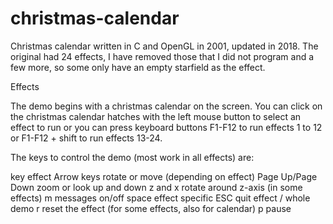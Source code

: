# christmas-calendar
Christmas calendar written in C and OpenGL in 2001, updated in 2018.
The original had 24 effects, I have removed those that I did not
program and a few more, so some only have an empty starfield as
the effect.

Effects

The demo begins with a christmas calendar on the screen. You can click
on the christmas calendar hatches with the left mouse button to select
an effect to run or you can press keyboard buttons F1-F12 to run
effects 1 to 12 or F1-F12 + shift to run effects 13-24.

The keys to control the demo (most work in all effects) are:

key                     effect
Arrow keys              rotate or move (depending on effect)
Page Up/Page Down       zoom or look up and down
z and x                 rotate around z-axis (in some effects)
m                       messages on/off
space                   effect specific
ESC                     quit effect / whole demo
r                       reset the effect (for some effects, also for calendar)
p                       pause

